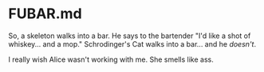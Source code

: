 # FUBAR.md

<!-- "This is what Bob & Carol did on Bob's computer when working on the first feature" -->
So, a skeleton walks into a bar. He says to the bartender "I'd like a shot of whiskey... and a mop."
Schrodinger's Cat walks into a bar... and he *doesn't*. 

I really wish Alice wasn't working with me. She smells like ass.